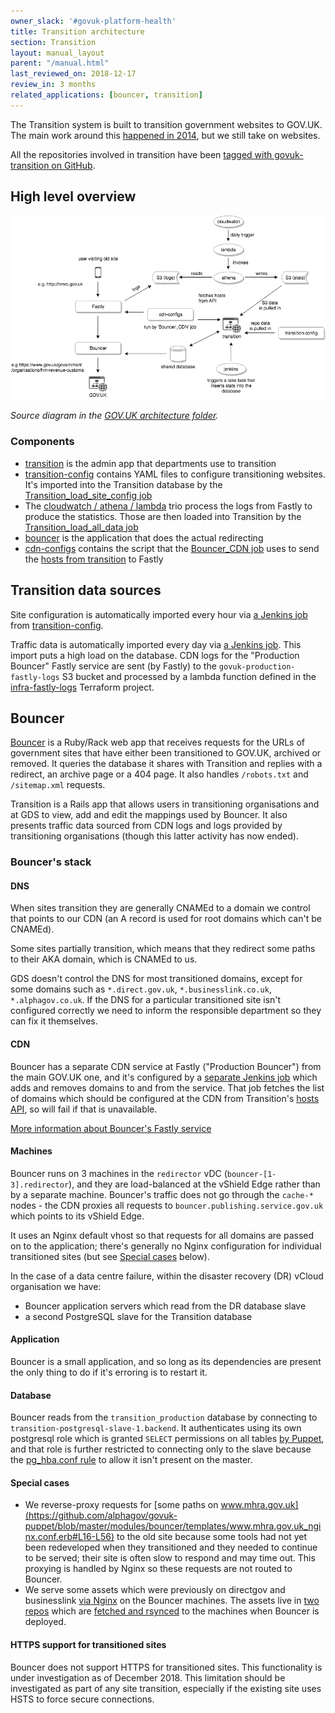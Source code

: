 ```yaml
---
owner_slack: '#govuk-platform-health'
title: Transition architecture
section: Transition
layout: manual_layout
parent: "/manual.html"
last_reviewed_on: 2018-12-17
review_in: 3 months
related_applications: [bouncer, transition]
---
```


The Transition system is built to transition government websites to GOV.UK. The
main work around this [happened in 2014][blog], but we still take on websites.

All the repositories involved in transition have been [tagged with govuk-transition on GitHub][repos].

[blog]: https://insidegovuk.blog.gov.uk/2014/12/19/300-websites-to-just-1-in-15-months
[repos]: https://github.com/search?q=topic%3Agovuk-transition+org%3Aalphagov

## High level overview

![Overview of the elements involved in transition](images/transition-architecture.png)

<em>Source diagram in the [GOV.UK architecture folder][arch-folder].</em>

[arch-folder]: https://drive.google.com/drive/folders/0B7zRJZy-BNyUS2lMMzJHLUpYM00

### Components

- [transition][] is the admin app that departments use to transition
- [transition-config][] contains YAML files to configure transitioning websites. It's imported into the Transition database by the [Transition_load_site_config job][]
- The [cloudwatch / athena / lambda][infra-fastly-logs] trio process the logs from Fastly to produce the statistics. Those are then loaded into Transition by the [Transition_load_all_data job][stats-import]
- [bouncer][] is the application that does the actual redirecting
- [cdn-configs][] contains the script that the [Bouncer_CDN job][] uses to send the [hosts from transition][] to Fastly

[process_transition_logs]: https://github.com/alphagov/govuk-puppet/blob/master/modules/govuk_cdnlogs/templates/process_transition_logs.erb
[Transition_load_site_config job]: https://deploy.publishing.service.gov.uk/job/Transition_load_site_config

## Transition data sources

Site configuration is automatically imported every hour via [a Jenkins job][config-import]
from [transition-config][].

Traffic data is automatically imported every day via [a Jenkins
job][stats-import].  This import puts a high load on the database. CDN
logs for the "Production Bouncer" Fastly service are sent (by Fastly)
to the `govuk-production-fastly-logs` S3 bucket and processed by a
lambda function defined in the [infra-fastly-logs][] Terraform
project.

[config-import]: https://deploy.publishing.service.gov.uk/job/Transition_load_site_config
[transition-config]: https://github.com/alphagov/transition-config
[stats-import]: https://deploy.publishing.service.gov.uk/job/Transition_load_all_data/
[infra-fastly-logs]: https://github.com/alphagov/govuk-aws/tree/master/terraform/projects/infra-fastly-logs

## Bouncer

[Bouncer][] is a Ruby/Rack web app that receives requests for the URLs of government
sites that have either been transitioned to GOV.UK, archived or removed. It queries
the database it shares with Transition and replies with a redirect, an archive page
or a 404 page. It also handles `/robots.txt` and `/sitemap.xml` requests.

Transition is a Rails app that allows users in transitioning organisations and
at GDS to view, add and edit the mappings used by Bouncer. It also presents
traffic data sourced from CDN logs and logs provided by transitioning organisations
(though this latter activity has now ended).

### Bouncer's stack

#### DNS

When sites transition they are generally CNAMEd to a domain we control that
points to our CDN (an A record is used for root domains which can't be CNAMEd).

Some sites partially transition, which means that they redirect some paths to
their AKA domain, which is CNAMEd to us.

GDS doesn't control the DNS for most transitioned domains, except for some domains such as
`*.direct.gov.uk`, `*.businesslink.co.uk`, `*.alphagov.co.uk`. If the DNS
for a particular transitioned site isn't configured correctly we need to inform
the responsible department so they can fix it themselves.

#### CDN

Bouncer has a separate CDN service at Fastly ("Production Bouncer") from the
main GOV.UK one, and it's configured by a
[separate Jenkins job](/manual/cdn.html#bouncer39s-fastly-service)
which adds and removes domains to and from the service.
That job fetches the list of domains which should be configured at the CDN from
Transition's [hosts API](https://transition.publishing.service.gov.uk/hosts), so
will fail if that is unavailable.

[More information about Bouncer's Fastly service](/manual/cdn.html#bouncer39s-fastly-service)

#### Machines

Bouncer runs on 3 machines in the `redirector` vDC (`bouncer-[1-3].redirector`),
and they are load-balanced at the vShield Edge rather than by a separate machine.
Bouncer's traffic does not go through the `cache-*` nodes - the CDN proxies all
requests to `bouncer.publishing.service.gov.uk` which points to its vShield Edge.

It uses an Nginx default vhost so that requests for all domains are passed on to
the application; there's generally no Nginx configuration for individual
transitioned sites (but see [Special cases](#special-cases) below).

In the case of a data centre failure, within the disaster recovery (DR) vCloud organisation we have:

* Bouncer application servers which read from the DR database slave
* a second PostgreSQL slave for the Transition database

#### Application

Bouncer is a small application, and so long as its dependencies are present the
only thing to do if it's erroring is to restart it.

#### Database

Bouncer reads from the `transition_production` database by connecting to
`transition-postgresql-slave-1.backend`. It authenticates using its own
postgresql role which is granted `SELECT` permissions on all tables
[by Puppet](https://github.com/alphagov/govuk-puppet/blob/master/modules/govuk/manifests/apps/bouncer/postgresql_role.pp#L21-L33),
and that role is further restricted to connecting only to the slave because the
[pg_hba.conf rule](https://github.com/alphagov/govuk-puppet/blob/master/modules/govuk/manifests/node/s_transition_postgresql_slave.pp#L24-L30)
to allow it isn't present on the master.

#### Special cases

- We reverse-proxy requests for [some paths on www.mhra.gov.uk](https://github.com/alphagov/govuk-puppet/blob/master/modules/bouncer/templates/www.mhra.gov.uk_nginx.conf.erb#L16-L56)
to the old site because some tools had not yet been redeveloped when they
transitioned and they needed to continue to be served; their site is often slow
to respond and may time out. This proxying is handled by Nginx so these requests
are not routed to Bouncer.
- We serve some assets which were previously on directgov and businesslink
[via Nginx](https://github.com/alphagov/govuk-puppet/blob/master/modules/govuk/manifests/apps/bouncer.pp#L56-L146)
on the Bouncer machines. The assets live in [two](https://github.com/alphagov/assets-directgov)
[repos](https://github.com/alphagov/assets-businesslink) which are [fetched and
rsynced](https://github.com/alphagov/govuk-app-deployment/blob/master/bouncer/config/deploy.rb#L16-L41)
to the machines when Bouncer is deployed.

#### HTTPS support for transitioned sites

Bouncer does not support HTTPS for transitioned sites. This functionality is under investigation as of December 2018. This limitation should be investigated as part of any site transition, especially if the existing site uses HSTS to force secure connections.

[Bouncer]: /apps/bouncer.html
[transition]: /apps/transition.html
[cdn-configs]: https://github.com/alphagov/cdn-configs
[Bouncer_CDN job]: https://deploy.publishing.service.gov.uk/job/Bouncer_CDN
[hosts from transition]: https://transition.publishing.service.gov.uk/hosts.json
